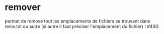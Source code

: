 # remover
permet de remove tout les emplacements de fichiers se trouvant dans remv.txt ou autre (si autre il faut préciser l'emplacement du fichier) ! #43G
